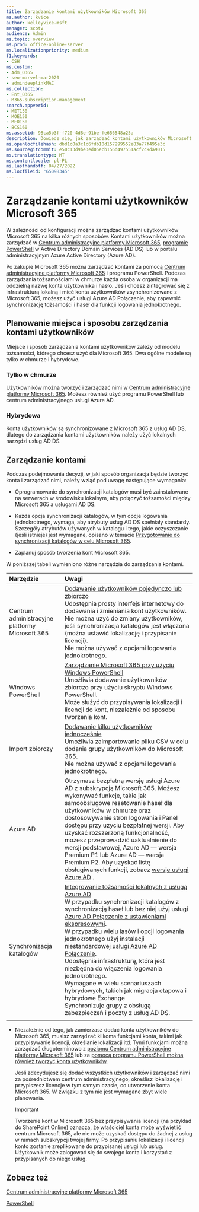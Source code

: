 ```yaml
---
title: Zarządzanie kontami użytkowników Microsoft 365
ms.author: kvice
author: kelleyvice-msft
manager: scotv
audience: Admin
ms.topic: overview
ms.prod: office-online-server
ms.localizationpriority: medium
f1.keywords:
- CSH
ms.custom:
- Adm_O365
- seo-marvel-mar2020
- admindeeplinkMAC
ms.collection:
- Ent_O365
- M365-subscription-management
search.appverid:
- MET150
- MOE150
- MED150
- BCS160
ms.assetid: 98ca5b3f-f720-4d8e-91be-fe656548a25a
description: Dowiedz się, jak zarządzać kontami użytkowników Microsoft 365.
ms.openlocfilehash: dbd1c0a3c1c6fdb10d157299552e83a77f495e3c
ms.sourcegitcommit: e50c13d9be3ed05ecb156d497551acf2c9da9015
ms.translationtype: MT
ms.contentlocale: pl-PL
ms.lasthandoff: 04/27/2022
ms.locfileid: "65098345"
---
```

# <a name="manage-microsoft-365-user-accounts"></a>Zarządzanie kontami użytkowników Microsoft 365

W zależności od konfiguracji można zarządzać kontami użytkowników Microsoft 365 na kilka różnych sposobów. Kontami użytkowników można zarządzać w [Centrum administracyjne platformy Microsoft 365](/admin), [programie PowerShell](manage-user-accounts-and-licenses-with-microsoft-365-powershell.md) w Active Directory Domain Services (AD DS) lub w portalu administracyjnym Azure Active Directory (Azure AD). 

Po zakupie Microsoft 365 można zarządzać kontami za pomocą <a href="https://go.microsoft.com/fwlink/p/?linkid=2024339" target="_blank">Centrum administracyjne platformy Microsoft 365</a> i programu PowerShell. Podczas zarządzania tożsamościami w chmurze każda osoba w organizacji ma oddzielną nazwę konta użytkownika i hasło. Jeśli chcesz zintegrować się z infrastrukturą lokalną i mieć konta użytkowników zsynchronizowane z Microsoft 365, możesz użyć usługi Azure AD Połączenie, aby zapewnić synchronizację tożsamości i haseł dla funkcji logowania jednokrotnego.
  
## <a name="plan-for-where-and-how-you-will-manage-your-user-accounts"></a>Planowanie miejsca i sposobu zarządzania kontami użytkowników

Miejsce i sposób zarządzania kontami użytkowników zależy od modelu tożsamości, którego chcesz użyć dla Microsoft 365. Dwa ogólne modele są tylko w chmurze i hybrydowe.
  
### <a name="cloud-only"></a>Tylko w chmurze

Użytkowników można tworzyć i zarządzać nimi w <a href="https://go.microsoft.com/fwlink/p/?linkid=2024339" target="_blank">Centrum administracyjne platformy Microsoft 365</a>. Możesz również użyć programu PowerShell lub centrum administracyjnego usługi Azure AD. 
    
### <a name="hybrid"></a>Hybrydowa

Konta użytkowników są synchronizowane z Microsoft 365 z usług AD DS, dlatego do zarządzania kontami użytkowników należy użyć lokalnych narzędzi usług AD DS. 
    
## <a name="managing-accounts"></a>Zarządzanie kontami

Podczas podejmowania decyzji, w jaki sposób organizacja będzie tworzyć konta i zarządzać nimi, należy wziąć pod uwagę następujące wymagania:
  
- Oprogramowanie do synchronizacji katalogów musi być zainstalowane na serwerach w środowisku lokalnym, aby połączyć tożsamości między Microsoft 365 a usługami AD DS.
    
- Każda opcja synchronizacji katalogów, w tym opcje logowania jednokrotnego, wymaga, aby atrybuty usług AD DS spełniały standardy. Szczegóły atrybutów używanych w katalogu i tego, jakie oczyszczanie (jeśli istnieje) jest wymagane, opisano w temacie [Przygotowanie do synchronizacji katalogów w celu Microsoft 365](prepare-for-directory-synchronization.md). 
    
- Zaplanuj sposób tworzenia kont Microsoft 365.
    
W poniższej tabeli wymieniono różne narzędzia do zarządzania kontami.
    
|Narzędzie|Uwagi|
|:-----|:-----|
|Centrum administracyjne platformy Microsoft 365  <br/> |[Dodawanie użytkowników pojedynczo lub zbiorczo](../admin/add-users/add-users.md) <br/>  Udostępnia prosty interfejs internetowy do dodawania i zmieniania kont użytkowników.  <br/>  Nie można użyć do zmiany użytkowników, jeśli synchronizacja katalogów jest włączona (można ustawić lokalizację i przypisanie licencji).  <br/>  Nie można używać z opcjami logowania jednokrotnego.  <br/> |
|Windows PowerShell  <br/> |[Zarządzanie Microsoft 365 przy użyciu Windows PowerShell](./manage-microsoft-365-with-microsoft-365-powershell.md) <br/>  Umożliwia dodawanie użytkowników zbiorczo przy użyciu skryptu Windows PowerShell.  <br/>  Może służyć do przypisywania lokalizacji i licencji do kont, niezależnie od sposobu tworzenia kont.  <br/> |
|Import zbiorczy  <br/> |[Dodawanie kilku użytkowników jednocześnie](add-several-users-at-the-same-time.md) <br/>  Umożliwia zaimportowanie pliku CSV w celu dodania grupy użytkowników do Microsoft 365.  <br/>  Nie można używać z opcjami logowania jednokrotnego.  <br/> |
|Azure AD  <br/> |Otrzymasz bezpłatną wersję usługi Azure AD z subskrypcją Microsoft 365. Możesz wykonywać funkcje, takie jak samoobsługowe resetowanie haseł dla użytkowników w chmurze oraz dostosowywanie stron logowania i Panel dostępu przy użyciu bezpłatnej wersji. Aby uzyskać rozszerzoną funkcjonalność, możesz przeprowadzić uaktualnienie do wersji podstawowej, Azure AD — wersja Premium P1 lub Azure AD — wersja Premium P2. Aby uzyskać listę obsługiwanych funkcji, zobacz [wersje usługi Azure AD](/azure/active-directory/fundamentals/active-directory-whatis) .  <br/> |
|Synchronizacja katalogów  <br/> |[Integrowanie tożsamości lokalnych z usługą Azure AD](/azure/active-directory/hybrid/whatis-hybrid-identity) <br/>  W przypadku synchronizacji katalogów z synchronizacją haseł lub bez niej użyj usługi [Azure AD Połączenie z ustawieniami ekspresowymi](/azure/active-directory/hybrid/how-to-connect-install-express).  <br/>  W przypadku wielu lasów i opcji logowania jednokrotnego użyj instalacji [niestandardowej usługi Azure AD Połączenie](/azure/active-directory/hybrid/how-to-connect-install-custom).  <br/>  Udostępnia infrastrukturę, która jest niezbędna do włączenia logowania jednokrotnego.  <br/>  Wymagane w wielu scenariuszach hybrydowych, takich jak migracja etapowa i hybrydowe Exchange  <br/>  Synchronizuje grupy z obsługą zabezpieczeń i poczty z usług AD DS.  <br/> |
|||
   
- Niezależnie od tego, jak zamierzasz dodać konta użytkowników do Microsoft 365, musisz zarządzać kilkoma funkcjami konta, takimi jak przypisywanie licencji, określanie lokalizacji itd. Tymi funkcjami można zarządzać długoterminowo z <a href="https://go.microsoft.com/fwlink/p/?linkid=2024339" target="_blank">poziomu Centrum administracyjne platformy Microsoft 365</a> lub za [pomocą programu PowerShell można również tworzyć konta użytkowników](./create-user-accounts-with-microsoft-365-powershell.md).
    
    Jeśli zdecydujesz się dodać wszystkich użytkowników i zarządzać nimi za pośrednictwem centrum administracyjnego, określisz lokalizację i przypiszesz licencje w tym samym czasie, co utworzenie konta Microsoft 365. W związku z tym nie jest wymagane zbyt wiele planowania.
    
    > [!IMPORTANT]
    > Tworzenie kont w Microsoft 365 bez przypisywania licencji (na przykład do SharePoint Online) oznacza, że właściciel konta może wyświetlić centrum Microsoft 365, ale nie może uzyskać dostępu do żadnej z usług w ramach subskrypcji twojej firmy. Po przypisaniu lokalizacji i licencji konto zostanie zreplikowane do przypisanej usługi lub usług. Użytkownik może zalogować się do swojego konta i korzystać z przypisanych do niego usług. 
  
## <a name="see-also"></a>Zobacz też

[Centrum administracyjne platformy Microsoft 365](/admin)

[PowerShell](manage-user-accounts-and-licenses-with-microsoft-365-powershell.md)